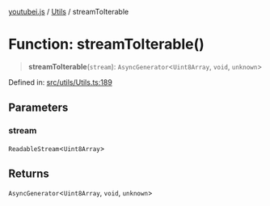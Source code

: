 [youtubei.js](../../../../README.md) / [Utils](../README.md) / streamToIterable

# Function: streamToIterable()

> **streamToIterable**(`stream`): `AsyncGenerator`\<`Uint8Array`, `void`, `unknown`\>

Defined in: [src/utils/Utils.ts:189](https://github.com/LuanRT/YouTube.js/blob/0733f60b57877f6b8b87dfd5cc6195b5085f5c09/src/utils/Utils.ts#L189)

## Parameters

### stream

`ReadableStream`\<`Uint8Array`\>

## Returns

`AsyncGenerator`\<`Uint8Array`, `void`, `unknown`\>
